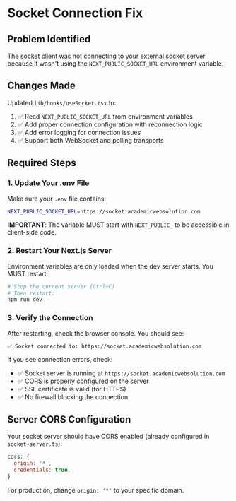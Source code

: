 # Socket Connection Fix

## Problem Identified
The socket client was not connecting to your external socket server because it wasn't using the `NEXT_PUBLIC_SOCKET_URL` environment variable.

## Changes Made
Updated `lib/hooks/useSocket.tsx` to:
1. ✅ Read `NEXT_PUBLIC_SOCKET_URL` from environment variables
2. ✅ Add proper connection configuration with reconnection logic
3. ✅ Add error logging for connection issues
4. ✅ Support both WebSocket and polling transports

## Required Steps

### 1. Update Your .env File
Make sure your `.env` file contains:
```bash
NEXT_PUBLIC_SOCKET_URL=https://socket.academicwebsolution.com
```

**IMPORTANT**: The variable MUST start with `NEXT_PUBLIC_` to be accessible in client-side code.

### 2. Restart Your Next.js Server
Environment variables are only loaded when the dev server starts. You MUST restart:

```bash
# Stop the current server (Ctrl+C)
# Then restart:
npm run dev
```

### 3. Verify the Connection
After restarting, check the browser console. You should see:
```
✅ Socket connected to: https://socket.academicwebsolution.com
```

If you see connection errors, check:
- ✅ Socket server is running at `https://socket.academicwebsolution.com`
- ✅ CORS is properly configured on the server
- ✅ SSL certificate is valid (for HTTPS)
- ✅ No firewall blocking the connection

## Server CORS Configuration
Your socket server should have CORS enabled (already configured in `socket-server.ts`):
```javascript
cors: {
  origin: '*',
  credentials: true,
}
```

For production, change `origin: '*'` to your specific domain.
